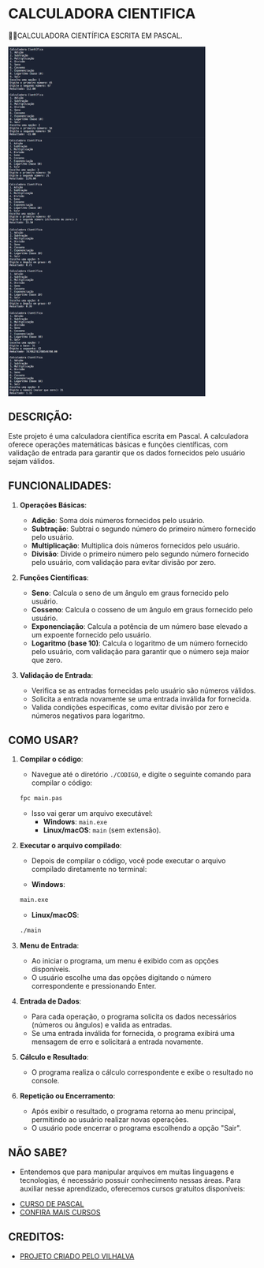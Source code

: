 # CALCULADORA CIENTIFICA
👨‍🏫CALCULADORA CIENTÍFICA ESCRITA EM PASCAL.

<img src="./IMAGENS/FOTO_1.png" align="center" width="400"> <br>
<img src="./IMAGENS/FOTO_2.png" align="center" width="400"> <br>
<img src="./IMAGENS/FOTO_3.png" align="center" width="400"> <br>
<img src="./IMAGENS/FOTO_4.png" align="center" width="400"> <br>

## DESCRIÇÃO:
Este projeto é uma calculadora científica escrita em Pascal. A calculadora oferece operações matemáticas básicas e funções científicas, com validação de entrada para garantir que os dados fornecidos pelo usuário sejam válidos.

## FUNCIONALIDADES:
1. **Operações Básicas**:
   - **Adição**: Soma dois números fornecidos pelo usuário.
   - **Subtração**: Subtrai o segundo número do primeiro número fornecido pelo usuário.
   - **Multiplicação**: Multiplica dois números fornecidos pelo usuário.
   - **Divisão**: Divide o primeiro número pelo segundo número fornecido pelo usuário, com validação para evitar divisão por zero.

2. **Funções Científicas**:
   - **Seno**: Calcula o seno de um ângulo em graus fornecido pelo usuário.
   - **Cosseno**: Calcula o cosseno de um ângulo em graus fornecido pelo usuário.
   - **Exponenciação**: Calcula a potência de um número base elevado a um expoente fornecido pelo usuário.
   - **Logaritmo (base 10)**: Calcula o logaritmo de um número fornecido pelo usuário, com validação para garantir que o número seja maior que zero.

3. **Validação de Entrada**:
   - Verifica se as entradas fornecidas pelo usuário são números válidos.
   - Solicita a entrada novamente se uma entrada inválida for fornecida.
   - Valida condições específicas, como evitar divisão por zero e números negativos para logaritmo.

## COMO USAR?
1. **Compilar o código**:
   - Navegue até o diretório `./CODIGO`, e digite o seguinte comando para compilar o código:

   ```bash
   fpc main.pas
   ```

   - Isso vai gerar um arquivo executável:
      - **Windows**: `main.exe`
      - **Linux/macOS**: `main` (sem extensão).

2. **Executar o arquivo compilado**:
   - Depois de compilar o código, você pode executar o arquivo compilado diretamente no terminal:
   
   - **Windows**:
   ```bash
   main.exe
   ```

   - **Linux/macOS**:
   ```bash
   ./main
   ```

3. **Menu de Entrada**:
   - Ao iniciar o programa, um menu é exibido com as opções disponíveis.
   - O usuário escolhe uma das opções digitando o número correspondente e pressionando Enter.

4. **Entrada de Dados**:
   - Para cada operação, o programa solicita os dados necessários (números ou ângulos) e valida as entradas.
   - Se uma entrada inválida for fornecida, o programa exibirá uma mensagem de erro e solicitará a entrada novamente.

5. **Cálculo e Resultado**:
   - O programa realiza o cálculo correspondente e exibe o resultado no console.

6. **Repetição ou Encerramento**:
   - Após exibir o resultado, o programa retorna ao menu principal, permitindo ao usuário realizar novas operações.
   - O usuário pode encerrar o programa escolhendo a opção "Sair".

## NÃO SABE?
- Entendemos que para manipular arquivos em muitas linguagens e tecnologias, é necessário possuir conhecimento nessas áreas. Para auxiliar nesse aprendizado, oferecemos cursos gratuitos disponíveis:
* [CURSO DE PASCAL](https://github.com/VILHALVA/CURSO-DE-PASCAL)
* [CONFIRA MAIS CURSOS](https://github.com/VILHALVA?tab=repositories&q=+topic:CURSO)

## CREDITOS:
- [PROJETO CRIADO PELO VILHALVA](https://github.com/VILHALVA)


